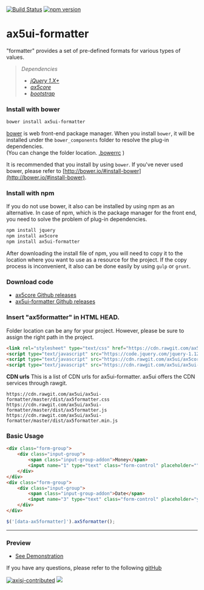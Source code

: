 [![Build Status](https://travis-ci.org/ax5ui/ax5ui-formatter.svg?branch=master)](https://travis-ci.org/ax5ui/ax5ui-formatter)
[![npm version](https://badge.fury.io/js/ax5ui-formatter.svg)](https://badge.fury.io/js/ax5ui-formatter)

# ax5ui-formatter
"formatter" provides a set of pre-defined formats for various types of values. 

> *Dependencies*
> * _[jQuery 1.X+](http://jquery.com/)_
> * _[ax5core](http://ax5.io/ax5core)_
> * _[bootstrap](http://getbootstrap.com/)_


### Install with bower
```sh
bower install ax5ui-formatter
```
[bower](http://bower.io/#install-bower) is web front-end package manager.
When you install `bower`, it will be installed under the `bower_components` folder to resolve the plug-in dependencies.  
(You can change the folder location. [.bowerrc](http://bower.io/docs/config/#bowerrc-specification) )

It is recommended that you install by using `bower`. 
If you've never used bower, please refer to [http://bower.io/#install-bower](http://bower.io/#install-bower).

### Install with npm
If you do not use bower, it also can be installed by using npm as an alternative.
In case of npm, which is the package manager for the front end, you need to solve the problem of plug-in dependencies.

```sh
npm install jquery
npm install ax5core
npm install ax5ui-formatter
```

After downloading the install file of npm, you will need to copy it to the location where you want to use as a resource for the project.
If the copy process is inconvenient, it also can be done easily by using `gulp` or `grunt`.

### Download code
- [ax5core Github releases](https://github.com/ax5ui/ax5core/releases)
- [ax5ui-formatter Github releases](https://github.com/ax5ui/ax5ui-formatter/releases)


### Insert "ax5formatter" in HTML HEAD.
Folder location can be any for your project. However, please be sure to assign the right path in the project.

```html
<link rel="stylesheet" type="text/css" href="https://cdn.rawgit.com/ax5ui/ax5ui-formatter/master/dist/ax5formatter.css" />
<script type="text/javascript" src="https://code.jquery.com/jquery-1.12.3.min.js"></script>
<script type="text/javascript" src="https://cdn.rawgit.com/ax5ui/ax5core/master/dist/ax5core.min.js"></script>
<script type="text/javascript" src="https://cdn.rawgit.com/ax5ui/ax5ui-formatter/master/dist/ax5formatter.min.js"></script>
```

**CDN urls**
This is a list of CDN urls for ax5ui-formatter. ax5ui offers the CDN services through rawgit.
```
https://cdn.rawgit.com/ax5ui/ax5ui-formatter/master/dist/ax5formatter.css
https://cdn.rawgit.com/ax5ui/ax5ui-formatter/master/dist/ax5formatter.js
https://cdn.rawgit.com/ax5ui/ax5ui-formatter/master/dist/ax5formatter.min.js
```

### Basic Usage
```html
<div class="form-group">
    <div class="input-group">
        <span class="input-group-addon">Money</span>
        <input name="1" type="text" class="form-control" placeholder="" data-ax5formatter="money" />
    </div>
</div>
<div class="form-group">
    <div class="input-group">
        <span class="input-group-addon">Date</span>
        <input name="3" type="text" class="form-control" placeholder="yyyy-mm-dd" data-ax5formatter="date" />
    </div>
</div>
```
```js
$('[data-ax5formatter]').ax5formatter();
```

***

### Preview
- [See Demonstration](http://ax5.io/ax5ui-formatter/demo/index.html)

If you have any questions, please refer to the following [gitHub](https://github.com/ax5ui/ax5ui-kernel)

[![axisj-contributed](https://img.shields.io/badge/AXISJ.com-Contributed-green.svg)](https://github.com/axisj)
![](https://img.shields.io/badge/Seowoo-Mondo&Thomas-red.svg)
